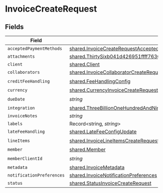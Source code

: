 # InvoiceCreateRequest


## Fields

| Field                                                                                                                                                                                                                                                                                                                                    | Type                                                                                                                                                                                                                                                                                                                                     | Required                                                                                                                                                                                                                                                                                                                                 | Description                                                                                                                                                                                                                                                                                                                              |
| ---------------------------------------------------------------------------------------------------------------------------------------------------------------------------------------------------------------------------------------------------------------------------------------------------------------------------------------- | ---------------------------------------------------------------------------------------------------------------------------------------------------------------------------------------------------------------------------------------------------------------------------------------------------------------------------------------- | ---------------------------------------------------------------------------------------------------------------------------------------------------------------------------------------------------------------------------------------------------------------------------------------------------------------------------------------- | ---------------------------------------------------------------------------------------------------------------------------------------------------------------------------------------------------------------------------------------------------------------------------------------------------------------------------------------- |
| `acceptedPaymentMethods`                                                                                                                                                                                                                                                                                                                 | [shared.InvoiceCreateRequestAcceptedPaymentMethods](../../models/shared/invoicecreaterequestacceptedpaymentmethods.md)[]                                                                                                                                                                                                                 | :heavy_minus_sign:                                                                                                                                                                                                                                                                                                                       | N/A                                                                                                                                                                                                                                                                                                                                      |
| `attachments`                                                                                                                                                                                                                                                                                                                            | [shared.ThirtySixb041d426951ffff76360faf03ef8ae938bed9739e6ad9f51acb982782296a2](../../models/shared/thirtysixb041d426951ffff76360faf03ef8ae938bed9739e6ad9f51acb982782296a2.md)                                                                                                                                                         | :heavy_minus_sign:                                                                                                                                                                                                                                                                                                                       | N/A                                                                                                                                                                                                                                                                                                                                      |
| `client`                                                                                                                                                                                                                                                                                                                                 | [shared.Client](../../models/shared/client.md)                                                                                                                                                                                                                                                                                           | :heavy_minus_sign:                                                                                                                                                                                                                                                                                                                       | N/A                                                                                                                                                                                                                                                                                                                                      |
| `collaborators`                                                                                                                                                                                                                                                                                                                          | [shared.InvoiceCollaboratorCreateRequest](../../models/shared/invoicecollaboratorcreaterequest.md)[]                                                                                                                                                                                                                                     | :heavy_minus_sign:                                                                                                                                                                                                                                                                                                                       | N/A                                                                                                                                                                                                                                                                                                                                      |
| `creditFeeHandling`                                                                                                                                                                                                                                                                                                                      | [shared.FeeHandlingConfig](../../models/shared/feehandlingconfig.md)                                                                                                                                                                                                                                                                     | :heavy_check_mark:                                                                                                                                                                                                                                                                                                                       | N/A                                                                                                                                                                                                                                                                                                                                      |
| `currency`                                                                                                                                                                                                                                                                                                                               | [shared.CurrencyInvoiceCreateRequest](../../models/shared/currencyinvoicecreaterequest.md)                                                                                                                                                                                                                                               | :heavy_minus_sign:                                                                                                                                                                                                                                                                                                                       | N/A                                                                                                                                                                                                                                                                                                                                      |
| `dueDate`                                                                                                                                                                                                                                                                                                                                | *string*                                                                                                                                                                                                                                                                                                                                 | :heavy_check_mark:                                                                                                                                                                                                                                                                                                                       | N/A                                                                                                                                                                                                                                                                                                                                      |
| `integration`                                                                                                                                                                                                                                                                                                                            | [shared.ThreeBillionOneHundredAndNinetyMillionSixHundredAndEightyFiveThousandEightHundredAndThirtyTwoa4970525ea5b0803efff0b36a0202062e1fd8a0bc187acbe156461](../../models/shared/threebilliononehundredandninetymillionsixhundredandeightyfivethousandeighthundredandthirtytwoa4970525ea5b0803efff0b36a0202062e1fd8a0bc187acbe156461.md) | :heavy_minus_sign:                                                                                                                                                                                                                                                                                                                       | N/A                                                                                                                                                                                                                                                                                                                                      |
| `invoiceNotes`                                                                                                                                                                                                                                                                                                                           | *string*                                                                                                                                                                                                                                                                                                                                 | :heavy_minus_sign:                                                                                                                                                                                                                                                                                                                       | N/A                                                                                                                                                                                                                                                                                                                                      |
| `labels`                                                                                                                                                                                                                                                                                                                                 | Record<string, *string*>                                                                                                                                                                                                                                                                                                                 | :heavy_minus_sign:                                                                                                                                                                                                                                                                                                                       | N/A                                                                                                                                                                                                                                                                                                                                      |
| `lateFeeHandling`                                                                                                                                                                                                                                                                                                                        | [shared.LateFeeConfigUpdate](../../models/shared/latefeeconfigupdate.md)                                                                                                                                                                                                                                                                 | :heavy_minus_sign:                                                                                                                                                                                                                                                                                                                       | N/A                                                                                                                                                                                                                                                                                                                                      |
| `lineItems`                                                                                                                                                                                                                                                                                                                              | [shared.InvoiceLineItemsCreateRequest](../../models/shared/invoicelineitemscreaterequest.md)[]                                                                                                                                                                                                                                           | :heavy_check_mark:                                                                                                                                                                                                                                                                                                                       | N/A                                                                                                                                                                                                                                                                                                                                      |
| `member`                                                                                                                                                                                                                                                                                                                                 | [shared.Member](../../models/shared/member.md)                                                                                                                                                                                                                                                                                           | :heavy_minus_sign:                                                                                                                                                                                                                                                                                                                       | N/A                                                                                                                                                                                                                                                                                                                                      |
| `memberClientId`                                                                                                                                                                                                                                                                                                                         | *string*                                                                                                                                                                                                                                                                                                                                 | :heavy_check_mark:                                                                                                                                                                                                                                                                                                                       | N/A                                                                                                                                                                                                                                                                                                                                      |
| `metadata`                                                                                                                                                                                                                                                                                                                               | [shared.InvoiceMetadata](../../models/shared/invoicemetadata.md)                                                                                                                                                                                                                                                                         | :heavy_minus_sign:                                                                                                                                                                                                                                                                                                                       | N/A                                                                                                                                                                                                                                                                                                                                      |
| `notificationPreferences`                                                                                                                                                                                                                                                                                                                | [shared.InvoiceNotificationPreferences](../../models/shared/invoicenotificationpreferences.md)                                                                                                                                                                                                                                           | :heavy_minus_sign:                                                                                                                                                                                                                                                                                                                       | N/A                                                                                                                                                                                                                                                                                                                                      |
| `status`                                                                                                                                                                                                                                                                                                                                 | [shared.StatusInvoiceCreateRequest](../../models/shared/statusinvoicecreaterequest.md)                                                                                                                                                                                                                                                   | :heavy_minus_sign:                                                                                                                                                                                                                                                                                                                       | N/A                                                                                                                                                                                                                                                                                                                                      |